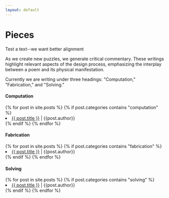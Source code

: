 ```yaml
---
layout: default
---
```


# Pieces

<div style="text-align: left"> Test a text--we want better alignment </div>


As we create new puzzles, we generate critical commentary. These writings highlight relevant aspects of the design process, emphasizing the interplay between a poem and its physical manifestation. 

Currently we are writing under three headings: "Computation," "Fabrication," and "Solving."

<h4> Computation </h4>
{% for post in site.posts %} 
{% if post.categories contains "computation" %}
<li> <a href="{{ site.baseurl }}{{ post.url }}">{{ post.title }}</a> | {{post.author}} </li>
{% endif %}
{% endfor %}
<h4> Fabrication </h4>
{% for post in site.posts %} 
{% if post.categories contains "fabrication" %}
<li><a href="{{ site.baseurl }}{{ post.url }}">{{ post.title }}</a> | {{post.author}}</li>
{% endif %}
{% endfor %}
<h4> Solving </h4>
{% for post in site.posts %} 
{% if post.categories contains "solving" %}
<li><a href="{{ site.baseurl }}{{ post.url }}">{{ post.title }}</a> | {{post.author}}</li>
{% endif %}
{% endfor %}

